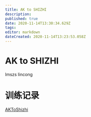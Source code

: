 ```yaml
---
title: AK to SHIZHI
description: 
published: true
date: 2020-11-14T13:30:34.629Z
tags: 
editor: markdown
dateCreated: 2020-11-14T13:23:53.058Z
---
```


# AK to SHIZHI
lmszs
lincong

# 训练记录
[AKToShizhi](/team/AKToShizhi/3)